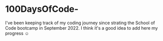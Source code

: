 # 100DaysOfCode-

I've been keeping track of my coding journey since strating the School of Code bootcamp in September 2022. I think it's a good idea to add here my progress ☺
